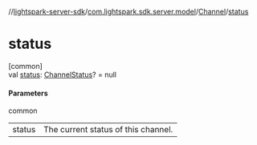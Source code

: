 //[lightspark-server-sdk](../../../index.md)/[com.lightspark.sdk.server.model](../index.md)/[Channel](index.md)/[status](status.md)

# status

[common]\
val [status](status.md): [ChannelStatus](../-channel-status/index.md)? = null

#### Parameters

common

| | |
|---|---|
| status | The current status of this channel. |
